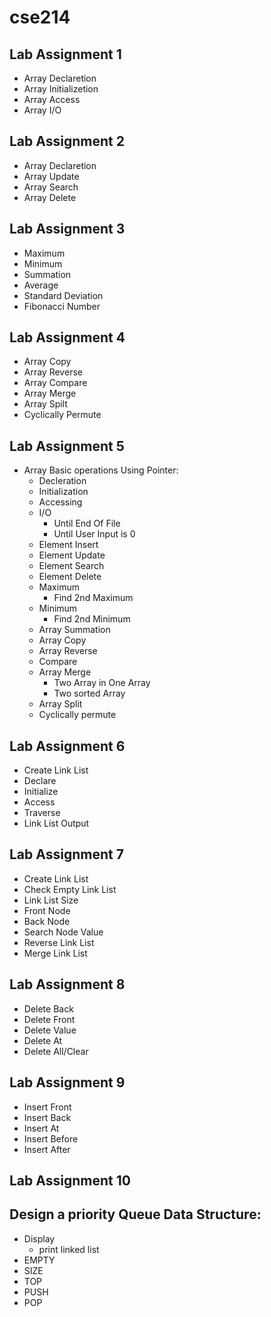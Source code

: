 # cse214
## Lab Assignment 1 

* Array Declaretion
* Array Initializetion
* Array Access
* Array I/O
## Lab Assignment 2

* Array Declaretion
* Array Update
* Array Search
* Array Delete
## Lab Assignment 3

* Maximum
* Minimum
* Summation
* Average
* Standard Deviation
* Fibonacci Number
## Lab Assignment 4

* Array Copy
* Array Reverse
* Array Compare
* Array Merge
* Array Spilt
* Cyclically Permute
## Lab Assignment 5

* Array Basic operations Using Pointer:
  * Decleration
  * Initialization
  * Accessing
  * I/O
    * Until End Of File
    * Until User Input is 0
  * Element Insert
  * Element Update
  * Element Search
  * Element Delete
  * Maximum
    * Find 2nd Maximum
  * Minimum
    * Find 2nd Minimum
  * Array Summation
  * Array Copy
  * Array Reverse
  * Compare
  * Array Merge
    * Two Array in One Array
    * Two sorted Array
  * Array Split
  * Cyclically permute
## Lab Assignment 6
  
* Create Link List
* Declare
* Initialize
* Access
* Traverse
* Link List Output
## Lab Assignment 7

* Create Link List
* Check Empty Link List
* Link List Size
* Front Node
* Back Node
* Search Node Value
* Reverse Link List
* Merge Link List
## Lab Assignment 8

* Delete Back
* Delete Front
* Delete Value
* Delete At
* Delete All/Clear
## Lab Assignment 9

* Insert Front
* Insert Back
* Insert At
* Insert Before
* Insert After
## Lab Assignment 10

## Design a priority Queue Data Structure:
  * Display
    * print linked list
  * EMPTY
  * SIZE
  * TOP
  * PUSH 
  * POP
